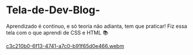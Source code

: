 # Tela-de-Dev-Blog-
Aprendizado é continuo, e só teoria não adianta, tem que praticar!  Fiz essa tela com o que aprendi de CSS e HTML 📚 

[c3c210b0-6f13-4741-a7c0-b91f65d0e466.webm](https://user-images.githubusercontent.com/108637829/225150002-a3e97c73-2995-4c1f-816a-766bb1589c53.webm)
